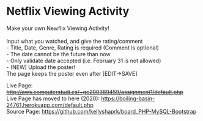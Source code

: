 <h1> Netflix Viewing Activity </h1>
<p> Make your own Newflix Viewing Activity!
<br><br>
Input what you watched, and give the rating/comment
<br>
- Title, Date, Genre, Rating is required (Comment is optional)
<br>
- The date cannot be the future than now
<br>
- Only validate date accepted (i.e. February 31 is not allowed)
<br>
- (NEW) Upload the poster! 
<br>
The page keeps the poster even after [EDIT->SAVE]
<br>
<p>
Live Page: <del><a href="http://aws.computerstudi.es/~gc200389459/assignment1/default.php" target="_blank"> http://aws.computerstudi.es/~gc200389459/assignment1/default.php </a> </del>
<br>
Live Page has moved to here (2020): <a href="https://boiling-basin-24761.herokuapp.com/default.php" target="_blank"> https://boiling-basin-24761.herokuapp.com/default.php </a> 
<br>  
Source Page: <a href="https://github.com/kellyshaprk/board_PHP-MySQL-Bootstrap" target="_blank"> https://github.com/kellyshaprk/board_PHP-MySQL-Bootstrap </a> 
</p>

